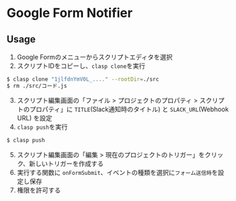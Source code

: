 # Google Form Notifier

## Usage

1. Google Formのメニューからスクリプトエディタを選択
2. スクリプトIDをコピーし、`clasp clone`を実行
  ```sh
  $ clasp clone "1jlfdnYmV0L_...." --rootDir=./src
  $ rm ./src/コード.js
  ```
3. スクリプト編集画面の「ファイル > プロジェクトのプロパティ > スクリプトのプロパティ」に `TITLE`(Slack通知時のタイトル) と `SLACK_URL`(Webhook URL) を設定
4. `clasp push`を実行
  ```sh
  $ clasp push
  ```
5. スクリプト編集画面の「編集 > 現在のプロジェクトのトリガー」をクリック、新しいトリガーを作成する
6. 実行する関数に `onFormSubmit`、イベントの種類を選択に`フォーム送信時`を設定し保存
7. 権限を許可する
